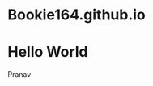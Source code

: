 # Bookie164.github.io
<!DOCTYPE html>
<html>
<body>
<h1>Hello World</h1>
<p>Pranav</p>
</body>
</html>
